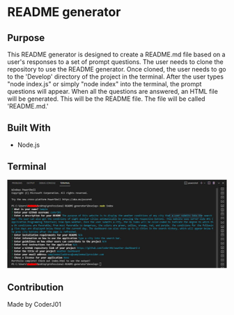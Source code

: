 # README generator

## Purpose
This README generator is designed to create a README.md file based on a user's responses to a set of prompt questions. The user needs to clone the repository to use the README generator. Once cloned, the user needs to go to the 'Develop' directory of the project in the terminal. After the user types "node index.js" or simply "node index" into the terminal, the prompt questions will appear. When all the questions are answered, an HTML file will be generated. This will be the README file. The file will be called 'README.md.'

## Built With
 * Node.js

## Terminal
![Alt text](./assets/images/image-terminal.JPG?raw=true "terminal")

## Contribution
Made by CoderJ01
